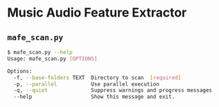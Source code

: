 # Music Audio Feature Extractor

## `mafe_scan.py`

```bash
$ mafe_scan.py --help
Usage: mafe_scan.py [OPTIONS]

Options:
  -f, --base-folders TEXT  Directory to scan  [required]
  -p, --parallel           Use parallel execution
  -q, --quiet              Suppress warnings and progress messages
  --help                   Show this message and exit.
```